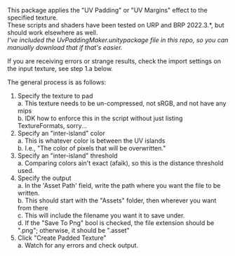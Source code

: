 This package applies the "UV Padding" or "UV Margins" effect to the specified texture. \
These scripts and shaders have been tested on URP and BRP 2022.3.*, but should work elsewhere as well. \
*I've included the UvPaddingMaker.unitypackage file in this repo, so you can manually download that if that's easier.*

If you are receiving errors or strange results, check the import settings on the input texture, see step 1.a below.


The general process is as follows:

1. Specify the texture to pad \
	a. This texture needs to be un-compressed, not sRGB, and not have any mips \
	b. IDK how to enforce this in the script without just listing TextureFormats, sorry...
2. Specify an "inter-island" color \
	a. This is whatever color is between the UV islands \
	b. I.e., "The color of pixels that will be overwritten."
3. Specify an "inter-island" threshold \
	a. Comparing colors ain't exact (afaik), so this is the distance threshold used.
4. Specify the output \
	a. In the 'Asset Path' field, write the path where you want the file to be written. \
	b. This should start with the "Assets" folder, then wherever you want from there \
	c. This will include the filename you want it to save under. \
	d. If the "Save To Png" bool is checked, the file extension should be ".png"; otherwise, it should be ".asset"
5. Click "Create Padded Texture" \
	a. Watch for any errors and check output.
